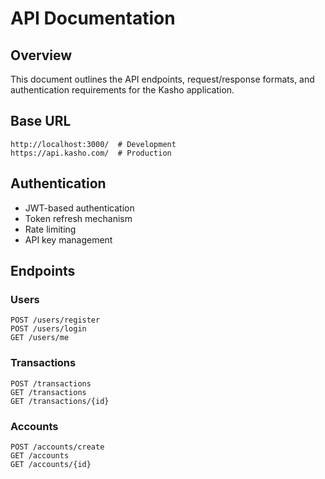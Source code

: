 # API Documentation

## Overview
This document outlines the API endpoints, request/response formats, and authentication requirements for the Kasho application.

## Base URL
```
http://localhost:3000/  # Development
https://api.kasho.com/  # Production
```

## Authentication
- JWT-based authentication
- Token refresh mechanism
- Rate limiting
- API key management

## Endpoints

### Users
```http
POST /users/register
POST /users/login
GET /users/me
```

### Transactions
```http
POST /transactions
GET /transactions
GET /transactions/{id}
```

### Accounts
```http
POST /accounts/create
GET /accounts
GET /accounts/{id}
```